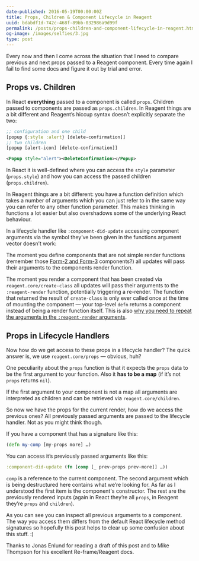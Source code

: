 ```yaml
---
date-published: 2016-05-19T00:00:00Z
title: Props, Children & Component Lifecycle in Reagent
uuid: bdabdf1d-742c-468f-89bb-032986a9d99f
permalink: /posts/props-children-and-component-lifecycle-in-reagent.html
og-image: /images/selfies/3.jpg
type: post
---
```


Every now and then I come across the situation that I need to compare
previous and next props passed to a Reagent component. Every time
again I fail to find some docs and figure it out by trial and error.

## Props vs. Children

In React **everything** passed to a component is called `props`. Children passed to components are passed as `props.children`. In Reagent things are a bit different and Reagent’s hiccup syntax doesn’t explicitly separate the two:

```clojure
;; configuration and one child
[popup {:style :alert} [delete-confirmation]]
;; two children
[popup [alert-icon] [delete-confirmation]]
```

```xml
<Popup style="alert"><DeleteConfirmation></Popup>
```

In React it is well-defined where you can access the `style` parameter (`props.style`) and how you can access the passed children (`props.children`). 

In Reagent things are a bit different: you have a function definition which takes a number of arguments which you can just refer to in the same way you can refer to any other function parameter. This makes thinking in functions a lot easier but also overshadows some of the underlying React behaviour. 

In a lifecycle handler like `:component-did-update` accessing component arguments via the symbol they’ve been given in the functions argument vector doesn’t work:

The moment you define components that are not simple render functions (remember those [Form-2 and Form-3](https://github.com/Day8/re-frame/wiki/Creating-Reagent-Components) components?) all updates will pass their arguments to the components render function. 

The moment you render a component that has been created via `reagent.core/create-class` all updates will pass their arguments to the `:reagent-render` function, potentially triggering a re-render. The function that returned the result of `create-class` is only ever called once at the time of mounting the component — your top-level `defn` returns a component instead of being a render function itself. This is also [why you need to repeat the arguments in the `:reagent-render` arguments](https://github.com/Day8/re-frame/wiki/Creating-Reagent-Components#form-2--a-function-returning-a-function).

## Props in Lifecycle Handlers

Now how do we get access to these props in a lifecycle handler? The quick answer is, we use `reagent.core/props` — obvious, huh?

One peculiarity about the `props` function is that it expects the `props` data to be the first argument to your function. Also it **has to be a map** (if it’s not `props` returns `nil`).

If the first argument to your component is not a map all arguments are interpreted as children and can be retrieved via `reagent.core/children`.

So now we have the props for the current render, how do we access the previous ones? All previously passed arguments are passed to the lifecycle handler. Not as you might think though.

If you have a component that has a signature like this:

```clojure
(defn my-comp [my-props more] …)
```

You can access it’s previously passed arguments like this:

```clojure
:component-did-update (fn [comp [_ prev-props prev-more]] …))
```

`comp` is a reference to the current component. The second argument which is being destructured here contains what we’re looking for. As far as I understood the first item is the component's constructor. The rest are the previously rendered inputs (again in React they’re all `props`, in Reagent they’re `props` and `children`).

As you can see you can inspect all previous arguments to a component. The way you access them differs from the default React lifecycle method signatures so hopefully this post helps to clear up some confusion about this stuff. :)

<aside>Thanks to Jonas Enlund for reading a draft of this post and to Mike Thompson for his excellent Re-frame/Reagent docs.</aside>